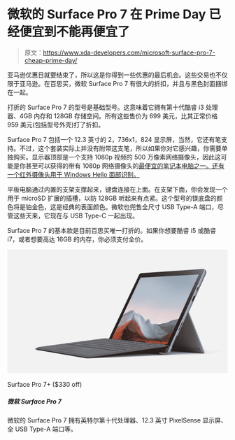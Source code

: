 # 微软的 Surface Pro 7 在 Prime Day 已经便宜到不能再便宜了

> 原文：<https://www.xda-developers.com/microsoft-surface-pro-7-cheap-prime-day/>

亚马逊优惠日就要结束了，所以这是你得到一些优惠的最后机会。这些交易也不仅限于亚马逊。在百思买，微软 Surface Pro 7 有很大的折扣，并且与黑色封面捆绑在一起。

打折的 Surface Pro 7 的型号是基础型号。这意味着它拥有第十代酷睿 i3 处理器、4GB 内存和 128GB 存储空间。所有这些售价为 699 美元，比其正常价格 959 美元(包括型号外壳)打了折扣。

Surface Pro 7 包括一个 12.3 英寸的 2，736x1，824 显示屏，当然，它还有笔支持。不过，这个套装实际上并没有附带这支笔，所以如果你对它感兴趣，你需要单独购买。显示器顶部是一个支持 1080p 视频的 500 万像素网络摄像头，因此这可能是你甚至可以获得的带有 1080p 网络摄像头的[最便宜的笔记本电脑之一。还有一个红外摄像头用于 Windows Hello 面部识别。](https://www.xda-developers.com/best-cheap-laptops/)

平板电脑通过内置的支架支撑起来，键盘连接在上面。在支架下面，你会发现一个用于 microSD 扩展的插槽，以防 128GB 听起来有点紧。这个型号的镁底盘的颜色将是铂金色，这是经典的表面颜色。微软也兜售全尺寸 USB Type-A 端口，尽管这些天来，它现在与 USB Type-C 一起出现。

Surface Pro 7 的基本款是目前百思买唯一打折的。如果你想要酷睿 i5 或酷睿 i7，或者想要高达 16GB 的内存，你必须支付全价。

 <picture>![The Surface Pro 7+ has similar internal specs to the Pro 8, buit has the more classic Surface design with a smaller screen. This pack includes a Type Cover, and it costs just $699.99.](img/eb33542a47beb3ea1343bce8150e6820.png)</picture> 

Surface Pro 7+ ($330 off)

##### 微软 Surface Pro 7

微软的 Surface Pro 7 拥有英特尔第十代处理器、12.3 英寸 PixelSense 显示屏、全 USB Type-A 端口等。
